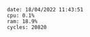

                date: 18/04/2022 11:43:51
                cpu: 0.1%
                ram: 18.9%
                cycles: 20820

                         